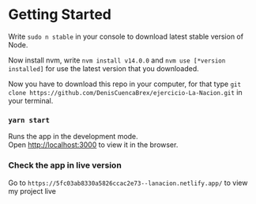 # Getting Started

Write `sudo n stable` in your console to download latest stable version of Node.

Now install nvm, write `nvm install v14.0.0` and `nvm use [*version installed]` for use the latest version that you downloaded.

Now you have to download this repo in your computer, for that type `git clone https://github.com/DenisCuencaBrex/ejercicio-La-Nacion.git` in your terminal.

### `yarn start`

Runs the app in the development mode.\
Open [http://localhost:3000](http://localhost:3000) to view it in the browser.

### Check the app in live version

Go to `https://5fc03ab8330a5826ccac2e73--lanacion.netlify.app/` to view my project live